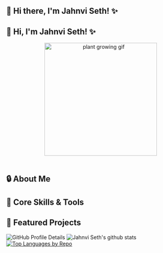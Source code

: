 ## 👋 Hi there, I'm Jahnvi Seth! ✨

<!--
<div align="center">
  <img src="https://media.giphy.com/media/DYGbtrltNhHVX7xZTk/giphy.gif?cid=790b761127p08mc0owzh4o9q41fpzd3yq1hh9iedxqjq29f7&ep=v1_gifs_search&rid=giphy.gif&ct=g" width="300" alt="plant growing gif">
</div>
<br>

[![Linkedin Badge](https://img.shields.io/badge/-Jahnvi%20Seth-0077B5?style=flat&logo=Linkedin&logoColor=white&link=https://www.linkedin.com/in/jahnvi-seth/)](https://www.linkedin.com/in/jahnvi-seth/)
[![Gmail Badge](https://img.shields.io/badge/-Mail%20me-EA4335?style=flat&logo=Gmail&logoColor=white&link=mailto:jahnvisethwork@gmail.com)](mailto:jahnvisethwork@gmail.com)
[![Twitter Badge](https://img.shields.io/badge/-@JahnviSeth-1DA1F2?style=flat&logo=X&logoColor=white&link=https:https://x.com/JahnviSeth)](https://x.com/JahnviSeth)
<img src="https://komarev.com/ghpvc/?username=jahnvisethjs&color=red" />
<br>
-->
## 👋 Hi, I'm Jahnvi Seth! ✨

<div align="center">
  <img src="https://media.giphy.com/media/DYGbtrltNhHVX7xZTk/giphy.gif?cid=790b761127p08mc0owzh4o9q41fpzd3yq1hh9iedxqjq29f7&ep=v1_gifs_search&rid=giphy.gif&ct=g" width="300" alt="plant growing gif">
</div>
<br>


## 🔒 About Me

## 🧠 Core Skills & Tools

## 🚀 Featured Projects


![GitHub Profile Details](https://github-profile-summary-cards.vercel.app/api/cards/profile-details?username=jahnvisethjs&theme=github&width=1000)
![Jahnvi Seth's github stats](https://github-readme-stats.vercel.app/api?username=jahnvisethjs&show_icons=true,theme=chartreuse-dark)
[![Top Languages by Repo](https://github-readme-stats.vercel.app/api/top-langs/?username=jahnvisethjs&layout=donut&theme=light&hide_border=true&title_color=000&text_color=000&custom_title=Top%20Languages%20by%20Repo&card_width=200&donut_radius=200)](https://github.com/jahnvisethjs/github-readme-stats)
<br>

<!--
**jahnvisethjs/jahnvisethjs** is a ✨ _special_ ✨ repository because its `README.md` (this file) appears on your GitHub profile.

Here are some ideas to get you started:

- 🔭 I’m currently working on ...
- 🌱 I’m currently learning ...
- 👯 I’m looking to collaborate on ...
- 🤔 I’m looking for help with ...
- 💬 Ask me about ...
- 📫 How to reach me: ...
- 😄 Pronouns: ...
- ⚡ Fun fact: ...
-->
